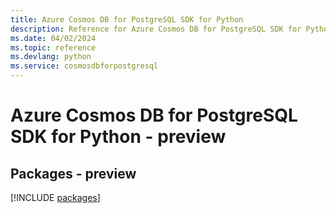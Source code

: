 ```yaml
---
title: Azure Cosmos DB for PostgreSQL SDK for Python
description: Reference for Azure Cosmos DB for PostgreSQL SDK for Python
ms.date: 04/02/2024
ms.topic: reference
ms.devlang: python
ms.service: cosmosdbforpostgresql
---
```

# Azure Cosmos DB for PostgreSQL SDK for Python - preview
## Packages - preview
[!INCLUDE [packages](cosmos-db-for-postgresql-index.md)]